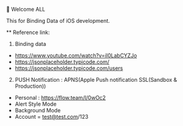 👋 Welcome ALL 

This for Binding Data of iOS development. 

** Reference link:
1. Binding data
- https://www.youtube.com/watch?v=iI0LabCYZJo
- https://jsonplaceholder.typicode.com/
- https://jsonplaceholder.typicode.com/users

2. PUSH Notification : APNS(Apple Push notification SSL(Sandbox & Production))
- Personal : https://flow.team/l/0wOc2
- Alert Style Mode
- Background Mode
- Account = test@test.com/123
